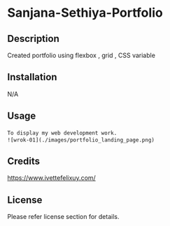# Sanjana-Sethiya-Portfolio
## Description

Created portfolio using flexbox , grid , CSS variable


## Installation

N/A

## Usage

    To display my web development work.
    ![wrok-01](./images/portfolio_landing_page.png)
    

## Credits

https://www.ivettefelixuy.com/

## License

Please refer license section for details.